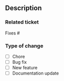 ## Description

### Related ticket

Fixes #

### Type of change

- [ ] Chore
- [ ] Bug fix
- [ ] New feature
- [ ] Documentation update
